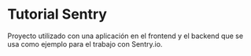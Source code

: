 Tutorial Sentry
===

Proyecto utilizado con una aplicación en el frontend y el backend que se usa como ejemplo para el trabajo con Sentry.io.
